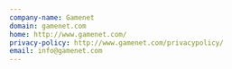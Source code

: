 ```yaml
---
company-name: Gamenet
domain: gamenet.com
home: http://www.gamenet.com/
privacy-policy: http://www.gamenet.com/privacypolicy/
email: info@gamenet.com
---
```




